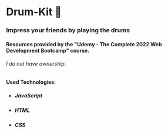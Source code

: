 # Drum-Kit 🥁
<h3>Impress your friends by playing the drums</h3>
<h4>Resources provided by the "Udemy - The Complete 2022 Web Development Bootcamp" course.</h4> 
<h6>I do not have ownership.</h6>

<h4>Used Technologies:</h4>
<ul>
  <li><h5>JavaScript</h5></li>
  <li><h5>HTML</h5></li>
  <li><h5>CSS</h5></li>
 </ul>
